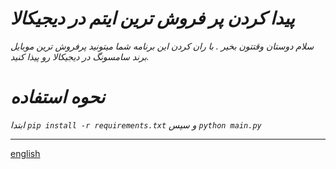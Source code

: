 # _پیدا کردن پر فروش ترین ایتم در دیجیکالا_
_سلام دوستان وقتتون بخیر . با ران کردن این برنامه شما میتونید پرفروش ترین موبایل برند سامسونگ در دیجیکالا رو پیذا کنید._
# _نحوه استفاده_ 
_ابتدا `pip install -r requirements.txt` و سپس `python main.py`_
***
[english](https://github.com/radini1/Browsing_Digikala_Items/blob/main/README.md)
